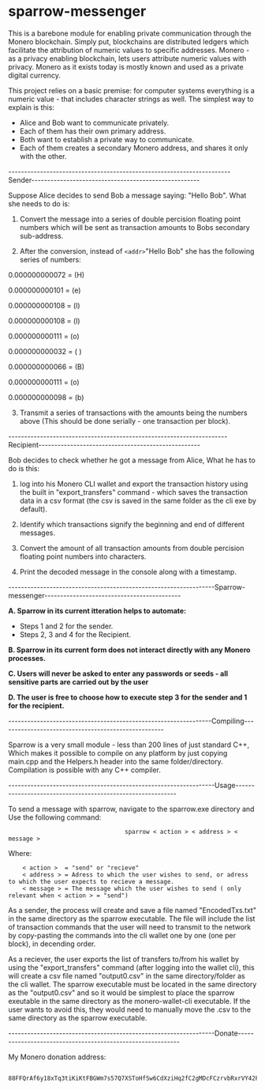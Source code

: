 # sparrow-messenger

This is a barebone module for enabling private communication through the Monero blockchain. Simply put, blockchains are distributed ledgers which facilitate the attribution of numeric values to specific addresses. Monero - as a privacy enabling blockchain, lets users attribute numeric values with privacy. Monero as it exists today is mostly known and used as a private digital currency.

This project relies on a basic premise: for computer systems everything is a numeric value - that includes character strings as well. The simplest way to explain is this:

- Alice and Bob want to communicate privately.
- Each of them has their own primary address.
- Both want to establish a private way to communicate.
- Each of them creates a secondary Monero address, and shares it only with the other.


----------------------------------------------------------------------Sender-----------------------------------------------------

Suppose Alice decides to send Bob a message saying:  "Hello Bob". What she needs to do is:

1.  Convert the message into a series of double percision floating point numbers which will be sent as transaction amounts to Bobs secondary sub-address.

2.  After the conversion, instead of `<addr>`"Hello Bob" she has the following series of numbers:

0.000000000072  = (H)

0.000000000101  = (e)

0.000000000108  = (l)

0.000000000108  = (l)

0.000000000111  = (o)

0.000000000032  = ( )

0.000000000066  = (B)

0.000000000111  = (o)

0.000000000098  = (b)


3. Transmit a series of transactions with the amounts being the numbers above (This should be done serially - one transaction per block).


---------------------------------------------------------------------Recipient---------------------------------------------------

Bob decides to check whether he got a message from Alice, What he has to do is this:

1.  log into his Monero CLI wallet and export the transaction history using the built in  "export_transfers" command - which saves the transaction data in a csv format (the csv is saved in the same folder as the cli exe by default).

2.  Identify which transactions signify the beginning and end of different messages.

3.  Convert the amount of all transaction amounts from double percision floating point numbers into characters.

4.  Print the decoded message in the console along with a timestamp.

-----------------------------------------------------------------Sparrow-messenger-------------------------------------------

**A.  Sparrow in its current itteration helps to automate:**

- Steps 1 and 2 for the sender.
- Steps 2, 3 and 4 for the Recipient.


**B.  Sparrow in its current form does not interact directly with any Monero processes.**

**C.  Users will never be asked to enter any passwords or seeds - all sensitive parts are carried out by the user** 

**D.  The user is free to choose how to execute step 3 for the sender and 1 for the recipient.**

----------------------------------------------------------------Compiling----------------------------------------------------

Sparrow is a very small module - less than 200 lines of just standard C++, Which makes it possible to compile on any platform by just copying main.cpp and the Helpers.h header into the same folder/directory. Compilation is possible with any C++ compiler. 

-----------------------------------------------------------------Usage-----------------------------------------------------------

To send a message with sparrow, navigate to the sparrow.exe directory and Use the following command:

                                     sparrow < action > < address > < message >

Where:

        < action >  = "send" or "recieve"
        < address > = Adress to which the user wishes to send, or adress to which the user expects to recieve a message.
        < message > = The message which the user wishes to send ( only relevant when < action > = "send")
        
As a sender, the process will create and save a file named "EncodedTxs.txt" in the same directory as the sparrow executable. The file will include the list of transaction commands that the user will need to transmit to the network by copy-pasting the commands into the cli wallet one by one (one per block), in decending order.

As a reciever, the user exports the list of transfers to/from his wallet by using the "export_transfers" command (after logging into the wallet cli), this will create a csv file named "output0.csv" in the same directory/folder as the cli wallet. The sparrow executable must be located in the same directory as the "output0.csv" and so it would be simplest to place the sparrow exeutable in the same directory as the monero-wallet-cli executable. If the user wants to avoid this, they would need to manually move the .csv to the same directory as the sparrow executable.

-----------------------------------------------------------------Donate-----------------------------------------------------------

My Monero donation address:

                  88FFQrAf6y18xTq3tiKiKtFBGWm7s57Q7XSToHfSw6CdXziHq2fC2gMDcFCzrvbRxrVY42FjipBU722iprjNsh7QTThB9yT




